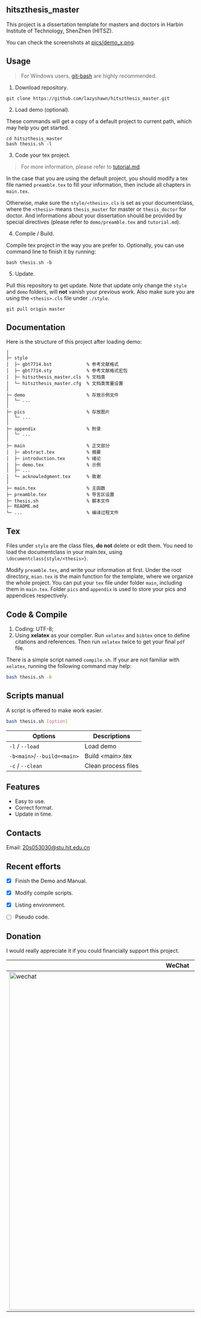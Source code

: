 
## hitszthesis\_master
This project is a dissertation template for masters and doctors
in Harbin Institute of Technology, ShenZhen (HITSZ).

You can check the screenshots at [pics/demo\_x.png](
https://github.com/lazyshawn/hitszthesis_master/tree/master/demo/pics).

## Usage
> For Windows users, [git-bash](https://gitforwindows.org/) are highly recommended.
1. Download repository.
```shell
git clone https://github.com/lazyshawn/hitszthesis_master.git
```

2. Load demo (optional).

These commands will get a copy of a default project to current path,
which may help you get started.
```shell
cd hitszthesis_master
bash thesis.sh -l
```

3. Code your tex project.
> For more information, please refer to [tutorial.md](
https://github.com/lazyshawn/hitszthesis_master/blob/master/tutorial.md).

In the case that you are using the default project,
you should modify a tex file named `preamble.tex` to fill your information,
then include all chapters in `main.tex`.

Otherwise, make sure the `style/<thesis>.cls` is set as your documentclass,
where the `<thesis>` means `thesis_master` for master or `thesis_doctor` for doctor.
And informations about your dissertation should be provided by special directives
(please refer to `demo/preamble.tex` and `tutorial.md`).

4. Compile / Build.

Compile tex project in the way you are prefer to.
Optionally, you can use command line to finish it by running:
```shell
bash thesis.sh -b
```

5. Update.

Pull this repository to get update.
Note that update only change the `style` and `demo` folders,
will **not** vanish your previous work.
Also make sure you are using the `<thesis>.cls` file under `./style`.
```shell
git pull origin master
```


## Documentation
Here is the structure of this project after loading demo:
```git
│
├─ style
│  ├─ gbt7714.bst             % 参考文献格式
│  ├─ gbt7714.sty             % 参考文献格式宏包
│  ├─ hitszthesis_master.cls  % 文档类
│  └─ hitszthesis_master.cfg  % 文档类常量设置
│
├─ demo                       % 存放示例文件
│  └─ ...                     
│
├─ pics                       % 存放图片
│  └─ ...                     
│
├─ appendix                   % 附录
│  └─ ...                     
│
├─ main                       % 正文部分
│  ├─ abstract.tex            % 摘要
│  ├─ introduction.tex        % 绪论
│  ├─ demo.tex                % 示例
│  ├─ ...                     
│  └─ acknowledgment.tex      % 致谢
│                             
├─ main.tex                   % 主函数
├─ preamble.tex               % 导言区设置
├─ thesis.sh                  % 脚本文件
├─ README.md
└─ ...                        % 编译过程文件
```


## Tex
Files under `style` are the class files, **do not** delete or edit them. 
You need to load the documentclass in your main.tex,
using `\documentclass{style/<thesis>}`.

Modify `preamble.tex`, and write your information at first.
Under the root directory, `mian.tex` is the main function for the template,
where we organize the whole project.
You can put your `tex` file under folder `main`,
including them in `main.tex`.
Folder `pics` and `appendix` is used to store your pics and appendices respectively.


## Code & Compile
1. Coding: UTF-8;
1. Using **xelatex** as your complier. 
Run `xelatex` and `bibtex` once to define citations and references.
Then run `xelatex` twice to get your final `pdf` file.

There is a simple script named `compile.sh`.
If your are not familiar with `xelatex`,
running the following command may help:
```bash
bash thesis.sh -b
```


## Scripts manual
A script is offered to make work easier.
```bash
bash thesis.sh [option]
```

| Options                     | Descriptions        |
| ---                         | ---                 |
| `-l` / `--load`             | Load demo           |
| `-b<main>`/`--build=<main>` | Build \<main\>.tex  |
| `-c` / `--clean`            | Clean process files |


## Features
* Easy to use.
* Correct format.
* Update in time.

## Contacts
Email: 20s053030@stu.hit.edu.cn


## Recent efforts
* [x] Finish the Demo and Manual.
* [x] Modify compile scripts.
* [x] Listing environment.
* [ ] Pseudo code.


## Donation
I would really appreciate it if you could financially support this project.

| WeChat  | Alipay |
|-|-|
| <img src="https://gitee.com/lazyshawn/piclink/raw/master/payment/wechat.jpg" width = "900" alt="wechat" align=center /> | <img src="https://gitee.com/lazyshawn/piclink/raw/master/payment/alipay.jpg" width = "900" alt="alipay" align=center /> |

